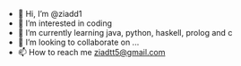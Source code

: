 - 👋 Hi, I’m @ziadd1
- 👀 I’m interested in coding 
- 🌱 I’m currently learning java, python, haskell, prolog and c
- 💞️ I’m looking to collaborate on ...
- 📫 How to reach me ziadtt5@gmail.com

<!---
ziadd1/ziadd1 is a ✨ special ✨ repository because its `README.md` (this file) appears on your GitHub profile.
You can click the Preview link to take a look at your changes.
--->
